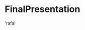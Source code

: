 # FinalPresentation
<html>
<head>
<title>Final Presentation </title>
</head> 'rafal
<body>





</body>
</html>
